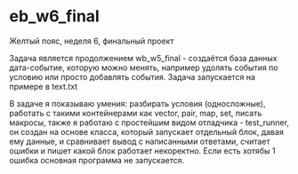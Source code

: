 # eb_w6_final
Желтый пояс, неделя 6, финальный проект

Задача является продолжением wb_w5_final - создаётся база данных дата-событие, которую можно менять, например удолять события по условию или просто добавлять события.
Задача запускается на примере в text.txt

В задаче я показываю умения: разбирать условия (односложные), работать с такими контейнерами как vector, pair, map, set, писать макросы,
также я работаю с простейшим видом отладчика - test_runner, он создан на основе класса, который запускает отдельный блок, давая ему данные, 
и сравнивает вывод с написанными ответами, считает ошибки и пишет какой блок работает некоректно. Если есть хотябы 1 ошибка основная программа не запускается.
